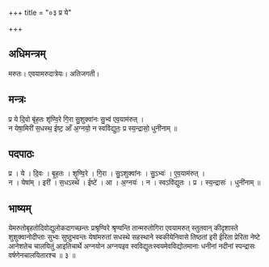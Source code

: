 +++
title = "०३ प्र ये"

+++
## अधिमन्त्रम्
मरुतः। एवयामरुदात्रेयः। अतिजगती।

## मन्त्रः
प्र ये दि॒वो बृ॑ह॒तः शृ॑ण्वि॒रे गि॒रा सु॒शुक्वा॑नः सु॒भ्व॑ एव॒याम॑रुत् ।  
न येषा॒मिरी॑ स॒धस्थ॒ ईष्ट॒ आँ अ॒ग्नयो॒ न स्ववि॑द्युतः॒ प्र स्य॒न्द्रासो॒ धुनी॑नाम् ॥

## पदपाठः
प्र । ये । दि॒वः । बृ॒ह॒तः । शृ॒ण्वि॒रे । गि॒रा । सु॒ऽशुक्वा॑नः । सु॒ऽभ्वः॑ । ए॒व॒याम॑रुत् ।  
न । येषा॑म् । इरी॑ । स॒धऽस्थे॑ । ईष्टे॑ । आ । अ॒ग्नयः॑ । न । स्वऽवि॑द्युतः । प्र । स्य॒न्द्रासः॑ । धुनी॑नाम् ॥

## भाष्यम्
येमरुतोबृहतोदिवोद्युलोकदागच्छन्तः प्रश्रृण्विरे श्रृण्वन्ति तान्मरुतोगिरा एवयामरुत् स्तुतवान् कीदृशास्ते शुशुक्वानोदीप्ताः सुभ्वः सुष्ठुभवन्तः येषांमरुतां सधस्थे सहस्थाने स्वकीयेनिवासे तिष्ठतां इरी ईरिता प्रेरिता नेष्टे आनेशतेच चालयितुं आइतिचार्थे अग्नयोन अग्नयइव स्वविद्युतःस्वयमेवविद्योतमानाः धनीनां नदीनां स्पन्द्रासः वर्षणेनचालयितारश्च ॥ ३ ॥